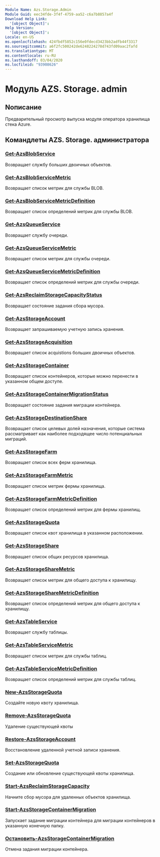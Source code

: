 ```yaml
---
Module Name: Azs.Storage.Admin
Module Guid: eec34fde-3f4f-4759-aa52-c6a7b8857a4f
Download Help Link:
  '[object Object]': 
Help Version:
  '[object Object]': 
Locale: en-US
ms.openlocfilehash: 424fbdf5852c156e0fdecd3423bb2adfb44f3317
ms.sourcegitcommit: a6f2fc500242de6248224278d743fd09aac2fafd
ms.translationtype: MT
ms.contentlocale: ru-RU
ms.lasthandoff: 03/04/2020
ms.locfileid: "93908626"
---
```

# Модуль AZS. Storage. admin
## Nописание
Предварительный просмотр выпуска модуля оператора хранилища стека Azure.

## Командлеты AZS. Storage. администратора
### [Get-AzsBlobService](Get-AzsBlobService.md)
Возвращает службу больших двоичных объектов.

### [Get-AzsBlobServiceMetric](Get-AzsBlobServiceMetric.md)
Возвращает список метрик для службы BLOB.

### [Get-AzsBlobServiceMetricDefinition](Get-AzsBlobServiceMetricDefinition.md)
Возвращает список определений метрик для службы BLOB.

### [Get-AzsQueueService](Get-AzsQueueService.md)
Возвращает службу очереди.

### [Get-AzsQueueServiceMetric](Get-AzsQueueServiceMetric.md)
Возвращает список метрик для службы очереди.

### [Get-AzsQueueServiceMetricDefinition](Get-AzsQueueServiceMetricDefinition.md)
Возвращает список определений метрик для службы очереди.

### [Get-AzsReclaimStorageCapacityStatus](Get-AzsReclaimStorageCapacityStatus.md)
Возвращает состояние задания сбора мусора.

### [Get-AzsStorageAccount](Get-AzsStorageAccount.md)
Возвращает запрашиваемую учетную запись хранения.

### [Get-AzsStorageAcquisition](Get-AzsStorageAcquisition.md)
Возвращает список acquistions больших двоичных объектов.

### [Get-AzsStorageContainer](Get-AzsStorageContainer.md)
Возвращает список контейнеров, которые можно перенести в указанном общем доступе.

### [Get-AzsStorageContainerMigrationStatus](Get-AzsStorageContainerMigrationStatus.md)
Возвращает состояние задания миграции контейнера.

### [Get-AzsStorageDestinationShare](Get-AzsStorageDestinationShare.md)
Возвращает список целевых долей назначения, которые система рассматривает как наиболее подходящее число потенциальных миграций.

### [Get-AzsStorageFarm](Get-AzsStorageFarm.md)
Возвращает список всех ферм хранилища.

### [Get-AzsStorageFarmMetric](Get-AzsStorageFarmMetric.md)
Возвращает список метрик фермы хранилища.

### [Get-AzsStorageFarmMetricDefinition](Get-AzsStorageFarmMetricDefinition.md)
Возвращает список определений метрик для фермы хранилищ.

### [Get-AzsStorageQuota](Get-AzsStorageQuota.md)
Возвращает список квот хранилища в указанном расположении.

### [Get-AzsStorageShare](Get-AzsStorageShare.md)
Возвращает список общих ресурсов хранилища.

### [Get-AzsStorageShareMetric](Get-AzsStorageShareMetric.md)
Возвращает список метрик для общего доступа к хранилищу.

### [Get-AzsStorageShareMetricDefinition](Get-AzsStorageShareMetricDefinition.md)
Возвращает список определений метрик для общего доступа к хранилищу.

### [Get-AzsTableService](Get-AzsTableService.md)
Возвращает службу таблицы.

### [Get-AzsTableServiceMetric](Get-AzsTableServiceMetric.md)
Возвращает список метрик для службы таблиц.

### [Get-AzsTableServiceMetricDefinition](Get-AzsTableServiceMetricDefinition.md)
Возвращает список определений метрик для службы таблиц.

### [New-AzsStorageQuota](New-AzsStorageQuota.md)
Создайте новую квоту хранилища.

### [Remove-AzsStorageQuota](Remove-AzsStorageQuota.md)
Удаление существующей квоты

### [Restore-AzsStorageAccount](Restore-AzsStorageAccount.md)
Восстановление удаленной учетной записи хранения.

### [Set-AzsStorageQuota](Set-AzsStorageQuota.md)
Создание или обновление существующей квоты хранилища.

### [Start-AzsReclaimStorageCapacity](Start-AzsReclaimStorageCapacity.md)
Начните сбор мусора для удаленных объектов хранилища.

### [Start-AzsStorageContainerMigration](Start-AzsStorageContainerMigration.md)
Запускает задание миграции контейнера для миграции контейнеров в указанную конечную папку.

### [Остановить-AzsStorageContainerMigration](Stop-AzsStorageContainerMigration.md)
Отмена задания миграции контейнера.

